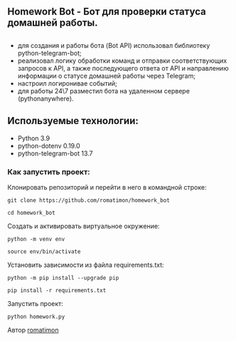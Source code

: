 ## Homework Bot - Бот для проверки статуса домашней работы.

## 
- для создания и работы бота (Bot API) использовал библиотеку python-telegram-bot;
- реализовал логику обработки команд и отправки соответствующих запросов к API, а также последующего ответа от API и направлению информации о статусе домашней работы через Telegram;
- настроил логиронивае событий;
- для работы 24\7 разместил бота на удаленном сервере (pythonanywhere).

## Используемые технологии:
- Python 3.9
- python-dotenv 0.19.0
- python-telegram-bot 13.7


### Как запустить проект:
Клонировать репозиторий и перейти в него в командной строке:

```
git clone https://github.com/romatimon/homework_bot
```

```
cd homework_bot
```

Cоздать и активировать виртуальное окружение:

```
python -m venv env
```

```
source env/bin/activate
```

Установить зависимости из файла requirements.txt:

```
python -m pip install --upgrade pip
```

```
pip install -r requirements.txt
```

Запустить проект:

```
python homework.py
```

Автор [romatimon](https://github.com/romatimon)
